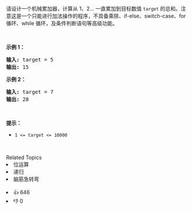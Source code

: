 <p>请设计一个机械累加器，计算从 1、2... 一直累加到目标数值 <code>target</code> 的总和。注意这是一个只能进行加法操作的程序，不具备乘除、if-else、switch-case、for 循环、while 循环，及条件判断语句等高级功能。</p>

<p>&nbsp;</p>

<p><strong>示例 1：</strong></p>

<pre>
<strong>输入:</strong> target = 5
<strong>输出:&nbsp;</strong>15
</pre>

<p><strong>示例 2：</strong></p>

<pre>
<strong>输入:</strong> target = 7
<strong>输出:&nbsp;</strong>28
</pre>

<p>&nbsp;</p>

<p><strong>提示：</strong></p>

<ul> 
 <li><code>1 &lt;= target&nbsp;&lt;= 10000</code></li> 
</ul>

<p>&nbsp;</p>

<div><div>Related Topics</div><div><li>位运算</li><li>递归</li><li>脑筋急转弯</li></div></div><br><div><li>👍 646</li><li>👎 0</li></div>